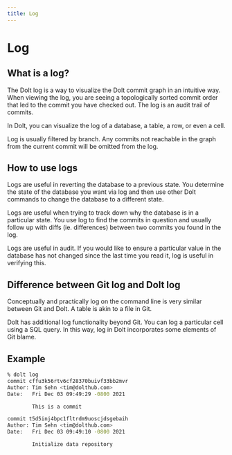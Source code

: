 ```yaml
---
title: Log
---
```


# Log

## What is a log?

The Dolt log is a way to visualize the Dolt commit graph in an intuitive way. When viewing the log, you are seeing a topologically sorted commit order that led to the commit you have checked out. The log is an audit trail of commits. 

In Dolt, you can visualize the log of a database, a table, a row, or even a cell. 

Log is usually filtered by branch. Any commits not reachable in the graph from the current commit will be omitted from the log.

## How to use logs

Logs are useful in reverting the database to a previous state. You determine the state of the database you want via log and then use other Dolt commands to change the database to a different state.

Logs are useful when trying to track down why the database is in a particular state. You use log to find the commits in question and usually follow up with diffs (ie. differences) between two commits you found in the log.

Logs are useful in audit. If you would like to ensure a particular value in the database has not changed since the last time you read it, log is useful in verifying this.

## Difference between Git log and Dolt log

Conceptually and practically log on the command line is very similar between Git and Dolt. A table is akin to a file in Git.

Dolt has additional log functionality beyond Git. You can log a particular cell using a SQL query. In this way, log in Dolt incorporates some elements of Git blame.

## Example

```bash
% dolt log
commit cffu3k56rtv6cf28370buivf33bb2mvr
Author: Tim Sehn <tim@dolthub.com>
Date:   Fri Dec 03 09:49:29 -0800 2021

        This is a commit

commit t5d5inj4bpc1fltrdm9uoscjdsgebaih
Author: Tim Sehn <tim@dolthub.com>
Date:   Fri Dec 03 09:49:10 -0800 2021

        Initialize data repository

```